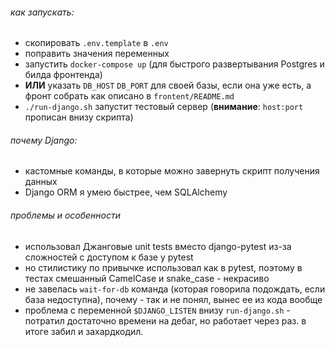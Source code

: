 ###### как запускать:

- скопировать `.env.template` в `.env`
- поправить значения переменных
- запустить `docker-compose up` (для быстрого развертывания Postgres и билда фронтенда)
- **ИЛИ** указать `DB_HOST` `DB_PORT` для своей базы, если она уже есть, а фронт собрать как описано в `frontent/README.md`
- `./run-django.sh` запустит тестовый сервер (**внимание**: `host:port` прописан внизу скрипта)

###### почему Django: 

- кастомные команды, в которые можно завернуть скрипт получения данных
- Django ORM я умею быстрее, чем SQLAlchemy

###### проблемы и особенности

- использовал Джанговые unit tests вместо django-pytest из-за сложностей с доступом к базе у pytest
- но стилистику по привычке использовал как в pytest, поэтому в тестах смешанный CamelCase и snake_case - некрасиво
- не завелась `wait-for-db` команда (которая говорила подождать, если база недоступна), почему -
так и не понял, вынес ее из кода вообще
- проблема с переменной `$DJANGO_LISTEN` внизу `run-django.sh` - потратил достаточно времени на дебаг, 
но работает через раз. в итоге забил и захардкодил.